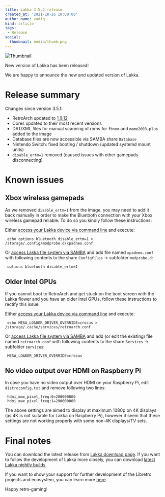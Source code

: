 ```yaml
---
title: Lakka 3.5.2 release
created_at: '2021-10-26 10:00:00'
author_name: vudiq
kind: article
tags:
 - Release
social:
  thumbnail: media/thumb.png
---
```


![Thumbnail](media/thumb.png)

New version of Lakka has been released!

We are happy to announce the new and updated version of Lakka.

# Release summary

Changes since version 3.5.1:

- RetroArch updated to [1.9.12](https://www.libretro.com/index.php/retroarch-1-9-12-release/)
- Cores updated to their most recent versions
- DAT/XML files for manual scanning of roms for `fbneo` and `mame2003-plus` added to the image
- Database files are now accessible via SAMBA share `Database`
- Nintendo Switch: fixed booting / shutdown (updated systemd mount units)
- `disable_ertm=1` removed (caused issues with other gamepads disconnecting)

# Known issues

## Xbox wireless gamepads

As we removed `disable_ertm=1` from the image, you may need to add it back manually in order to make the Bluetooth connection with your Xbox wireless gamepad reliable. To do so you kindly follow these instructions:

Either [access your Lakka device via command line](/doc/Accessing-Lakka-command-line-interface/) and execute:


     echo options bluetooth disable_ertm=1 > /storage/.config/modprobe.d/xpadneo.conf


Or [access Lakka file system via SAMBA](/doc/Accessing-Lakka-filesystem/) and add file named `xpadneo.conf` with following contents to the share `Configfiles` &rarr; subfolder `modprobe.d`:


     options bluetooth disable_ertm=1



## Older Intel GPUs

If you cannot boot to RetroArch and get stuck on the boot screen with the Lakka flower and you have an older Intel GPUs, follow these instructions to rectify this issue:

Either [access your Lakka device via command line](/doc/Accessing-Lakka-command-line-interface/) and execute:


     echo MESA_LOADER_DRIVER_OVERRIDE=crocus > /storage/.cache/services/retroarch.conf


Or [access Lakka file system via SAMBA](/doc/Accessing-Lakka-filesystem/) and add (or edit the existing) file named `retroarch.conf` with following contents to the share `Services` &rarr; subfolder `services`:


     MESA_LOADER_DRIVER_OVERRIDE=crocus



## No video output over HDMI on Raspberry Pi

In case you have no video output over HDMI on your Raspberry Pi, edit `distroconfig.txt` and remove following two lines:



     hdmi_max_pixel_freq:0=200000000
     hdmi_max_pixel_freq:1=200000000



The above settings are aimed to display at maximum 1080p on 4K displays (as 4K is not suitable for Lakka on Raspberry Pi), however it seem that these settings are not working properly with some non-4K displays/TV sets.


# Final notes

You can download the latest release from [Lakka download page](/get). If you want to follow the development of Lakka more closely, you can download [latest Lakka nightly builds](<%= @config[:devel][:'all-latest'] %>).

If you want to show your support for further development of the Libretro projects and ecosystem, you can learn more [here](https://retroarch.com/index.php?page=donate).

Happy retro-gaming!
